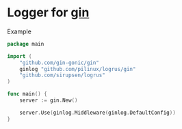 # Logger for [gin](https://github.com/gin-gonic/gin)

Example
```go
package main

import (
    "github.com/gin-gonic/gin"
    ginlog "github.com/pilinux/logrus/gin"
    "github.com/sirupsen/logrus"
)

func main() {
    server := gin.New()

    server.Use(ginlog.Middleware(ginlog.DefaultConfig))
}
```
